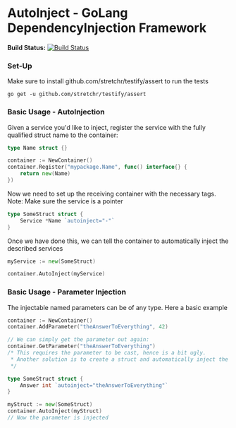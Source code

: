 # AutoInject - GoLang DependencyInjection Framework

**Build Status:** [![Build Status](https://travis-ci.org/henrythethird/autoinject.svg?branch=master)](https://travis-ci.org/henrythethird/autoinject)

### Set-Up

Make sure to install github.com/stretchr/testify/assert to run the tests

```
go get -u github.com/stretchr/testify/assert
```

### Basic Usage - AutoInjection

Given a service you'd like to inject, register the service with the fully qualified struct name to the container:
```go
type Name struct {}

container := NewContainer()
container.Register("mypackage.Name", func() interface{} {
    return new(Name)
})
```

Now we need to set up the receiving container with the necessary tags. Note: Make sure the service is a pointer
```go
type SomeStruct struct {
    Service *Name `autoinject="-"`
}
```

Once we have done this, we can tell the container to automatically inject the described services
```go
myService := new(SomeStruct)

container.AutoInject(myService)
```

### Basic Usage - Parameter Injection
The injectable named parameters can be of any type. Here a basic example

```go
container := NewContainer()
container.AddParameter("theAnswerToEverything", 42)

// We can simply get the parameter out again:
container.GetParameter("theAnswerToEverything")
/* This requires the parameter to be cast, hence is a bit ugly.
 * Another solution is to create a struct and automatically inject the named parameter:
 */

type SomeStruct struct {
    Answer int `autoinject="theAnswerToEverything"`
}

myStruct := new(SomeStruct)
container.AutoInject(myStruct)
// Now the parameter is injected
```


